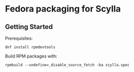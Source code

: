 # Fedora packaging for Scylla

## Getting Started

Prerequisites:

```
dnf install rpmdevtools
```

Build RPM packages with:

```
rpmbuild --undefine=_disable_source_fetch -ba scylla.spec 
```
